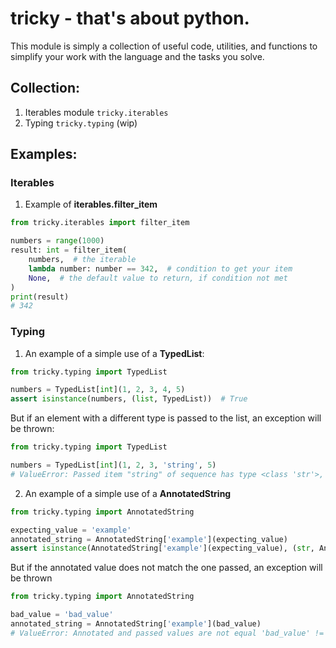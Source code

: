 # tricky - that's about python.

This module is simply a collection of useful code, utilities, and functions to simplify your work with the language and the tasks you solve.

## Collection:
1. Iterables module `tricky.iterables`
2. Typing `tricky.typing` (wip)


## Examples:

### Iterables
1. Example of **iterables.filter_item**
 ```python
 from tricky.iterables import filter_item
 
 numbers = range(1000)
 result: int = filter_item(
     numbers,  # the iterable
     lambda number: number == 342,  # condition to get your item
     None,  # the default value to return, if condition not met
 )
 print(result)
 # 342
 ```

### Typing

1. An example of a simple use of a **TypedList**:
```python
from tricky.typing import TypedList

numbers = TypedList[int](1, 2, 3, 4, 5)
assert isinstance(numbers, (list, TypedList))  # True
```

But if an element with a different type is passed to the list, an exception will be thrown:
```python
from tricky.typing import TypedList

numbers = TypedList[int](1, 2, 3, 'string', 5)
# ValueError: Passed item "string" of sequence has type <class 'str'>, but annotated type is <class 'int'>
```

2. An example of a simple use of a **AnnotatedString**
```python
from tricky.typing import AnnotatedString

expecting_value = 'example'
annotated_string = AnnotatedString['example'](expecting_value)
assert isinstance(AnnotatedString['example'](expecting_value), (str, AnnotatedString))
```
But if the annotated value does not match the one passed, an exception will be thrown
```python
from tricky.typing import AnnotatedString

bad_value = 'bad_value'
annotated_string = AnnotatedString['example'](bad_value)
# ValueError: Annotated and passed values are not equal 'bad_value' != 'example'
```
